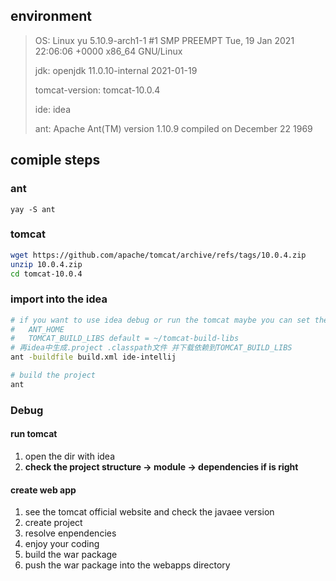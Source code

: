 ## environment


> OS: 	Linux yu 5.10.9-arch1-1 #1 SMP PREEMPT Tue, 19 Jan 2021 22:06:06 +0000 x86_64 GNU/Linux
>
> jdk:	openjdk 11.0.10-internal 2021-01-19
>
> tomcat-version: 	   tomcat-10.0.4
>
> ide:		idea
>
> ant: 	   Apache Ant(TM) version 1.10.9 compiled on December 22 1969

## comiple steps

### ant

`yay -S ant`

### tomcat

```bash
wget https://github.com/apache/tomcat/archive/refs/tags/10.0.4.zip
unzip 10.0.4.zip
cd tomcat-10.0.4
```

### import into the idea

```bash
# if you want to use idea debug or run the tomcat maybe you can set the enviroment bellow
#   ANT_HOME
#   TOMCAT_BUILD_LIBS default = ~/tomcat-build-libs
# 再idea中生成.project .classpath文件 并下载依赖到TOMCAT_BUILD_LIBS
ant -buildfile build.xml ide-intellij

# build the project
ant 
```

### Debug

#### run tomcat

1. open the dir with idea
2. **check the project structure -> module -> dependencies if is right** 

#### create web app 

1. see the tomcat official website and check the javaee version
2. create project 
3. resolve enpendencies
4. enjoy your coding
5. build the war package
6. push the war package into the webapps directory